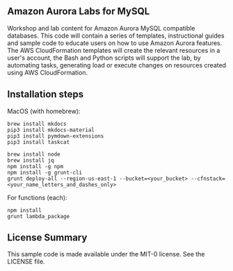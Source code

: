 ## Amazon Aurora Labs for MySQL

Workshop and lab content for Amazon Aurora MySQL compatible databases. This code will contain a series of templates, instructional guides and sample code to educate users on how to use Amazon Aurora features. The AWS CloudFormation templates will create the relevant resources in a user's account, the Bash and Python scripts will support the lab, by automating tasks, generating load or execute changes on resources created using AWS CloudFormation.

## Installation steps

MacOS (with homebrew):
```
brew install mkdocs
pip3 install mkdocs-material
pip3 install pymdown-extensions
pip3 install taskcat

brew install node
brew install jq
npm install -g npm
npm install -g grunt-cli
grunt deploy-all --region-us-east-1 --bucket=<your_bucket> --cfnstack=<your_name_letters_and_dashes_only>
```

For functions (each):
```
npm install
grunt lambda_package
```

## License Summary

This sample code is made available under the MIT-0 license. See the LICENSE file.
